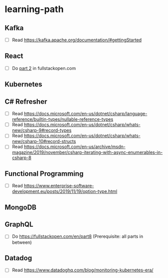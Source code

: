 # learning-path

## Kafka
- [ ] Read https://kafka.apache.org/documentation/#gettingStarted

## React
- [ ] Do [part 2](https://fullstackopen.com/en/part2) in fullstackopen.com

## Kubernetes

## C# Refresher
- [ ] Read https://docs.microsoft.com/en-us/dotnet/csharp/language-reference/builtin-types/nullable-reference-types
- [ ] Read https://docs.microsoft.com/en-us/dotnet/csharp/whats-new/csharp-9#record-types
- [ ] Read https://docs.microsoft.com/en-us/dotnet/csharp/whats-new/csharp-10#record-structs
- [ ] Read https://docs.microsoft.com/en-us/archive/msdn-magazine/2019/november/csharp-iterating-with-async-enumerables-in-csharp-8

## Functional Programming
- [ ] Read https://www.enterprise-software-development.eu/posts/2019/11/19/option-type.html

## MongoDB

## GraphQL
- [ ] Do https://fullstackopen.com/en/part8 (Prerequisite: all parts in between)

## Datadog
- [ ] Read https://www.datadoghq.com/blog/monitoring-kubernetes-era/
